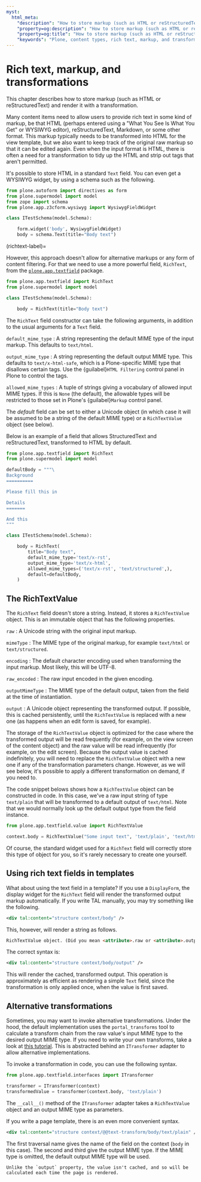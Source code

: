 ```yaml
---
myst:
  html_meta:
    "description": "How to store markup (such as HTML or reStructuredText) and render it with a transformation"
    "property=og:description": "How to store markup (such as HTML or reStructuredText) and render it with a transformation"
    "property=og:title": "How to store markup (such as HTML or reStructuredText) and render it with a transformation"
    "keywords": "Plone, content types, rich text, markup, and transformations"
---
```


# Rich text, markup, and transformations

This chapter describes how to store markup (such as HTML or reStructuredText) and render it with a transformation.

Many content items need to allow users to provide rich text in some kind of markup, be that HTML (perhaps entered using a "What You See Is What You Get" or WYSIWYG editor), reStructuredText, Markdown, or some other format.
This markup typically needs to be transformed into HTML for the view template, but we also want to keep track of the original raw markup so that it can be edited again.
Even when the input format is HTML, there is often a need for a transformation to tidy up the HTML and strip out tags that aren't permitted.

It's possible to store HTML in a standard `Text` field.
You can even get a WYSIWYG widget, by using a schema such as the following.

```python
from plone.autoform import directives as form
from plone.supermodel import model
from zope import schema
from plone.app.z3cform.wysiwyg import WysiwygFieldWidget

class ITestSchema(model.Schema):

    form.widget('body', WysiwygFieldWidget)
    body = schema.Text(title="Body text")
```

(richtext-label)=

However, this approach doesn't allow for alternative markups or any form of content filtering.
For that we need to use a more powerful field, `RichText`, from the [`plone.app.textfield`](https://pypi.org/project/plone.app.textfield/) package.

```python
from plone.app.textfield import RichText
from plone.supermodel import model

class ITestSchema(model.Schema):

    body = RichText(title="Body text")
```

The `RichText` field constructor can take the following arguments, in addition to the usual arguments for a `Text` field.

`default_mime_type`
:   A string representing the default MIME type of the input markup.
    This defaults to `text/html`.

`output_mime_type`
:   A string representing the default output MIME type.
    This defaults to `text/x-html-safe`, which is a Plone-specific MIME type that disallows certain tags.
    Use the {guilabel}`HTML Filtering` control panel in Plone to control the tags.

`allowed_mime_types`
:   A tuple of strings giving a vocabulary of allowed input MIME types.
    If this is `None` (the default), the allowable types will be restricted to those set in Plone's {guilabel}`Markup` control panel.

The *default* field can be set to either a Unicode object (in which case it will be assumed to be a string of the default MIME type) or a `RichTextValue` object (see below).

Below is an example of a field that allows StructuredText and reStructuredText, transformed to HTML by default.

```python
from plone.app.textfield import RichText
from plone.supermodel import model

defaultBody = """\
Background
==========

Please fill this in

Details
=======

And this
"""

class ITestSchema(model.Schema):

    body = RichText(
        title="Body text",
        default_mime_type='text/x-rst',
        output_mime_type='text/x-html',
        allowed_mime_types=('text/x-rst', 'text/structured',),
        default=defaultBody,
    )
```


## The RichTextValue

The `RichText` field doesn't store a string.
Instead, it stores a `RichTextValue` object.
This is an immutable object that has the following properties.

`raw`
:   A Unicode string with the original input markup.

`mimeType`
:   The MIME type of the original markup, for example `text/html` or `text/structured`.

`encoding`
:   The default character encoding used when transforming the input markup.
    Most likely, this will be UTF-8.

`raw_encoded`
:   The raw input encoded in the given encoding.

`outputMimeType`
:   The MIME type of the default output, taken from the field at the time of instantiation.

`output`
:   A Unicode object representing the transformed output.
    If possible, this is cached persistently, until the `RichTextValue` is replaced with a new one (as happens when an edit form is saved, for example).

The storage of the `RichTextValue` object is optimized for the case where the transformed output will be read frequently (for example, on the view screen of the content object) and the raw value will be read infrequently (for example, on the edit screen).
Because the output value is cached indefinitely, you will need to replace the `RichTextValue` object with a new one if any of the transformation parameters change.
However, as we will see below, it's possible to apply a different transformation on demand, if you need to.

The code snippet belows shows how a `RichTextValue` object can be constructed in code.
In this case, we've a raw input string of type `text/plain` that will be transformed to a default output of `text/html`.
Note that we would normally look up the default output type from the field instance.

```python
from plone.app.textfield.value import RichTextValue

context.body = RichTextValue("Some input text", 'text/plain', 'text/html')
```

Of course, the standard widget used for a `RichText` field will correctly store this type of object for you, so it's rarely necessary to create one yourself.


## Using rich text fields in templates

What about using the text field in a template?
If you use a `DisplayForm`, the display widget for the `RichText` field will render the transformed output markup automatically.
If you write TAL manually, you may try something like the following.

```xml
<div tal:content="structure context/body" />
```

This, however, will render a string as follows.

```html
RichTextValue object. (Did you mean <attribute>.raw or <attribute>.output?)
```

The correct syntax is:

```xml
<div tal:content="structure context/body/output" />
```

This will render the cached, transformed output.
This operation is approximately as efficient as rendering a simple `Text` field, since the transformation is only applied once, when the value is first saved.


## Alternative transformations

Sometimes, you may want to invoke alternative transformations.
Under the hood, the default implementation uses the `portal_transforms` tool to calculate a transform chain from the raw value's input MIME type to the desired output MIME type.
If you need to write your own transforms, take a look at [this tutorial](https://5.docs.plone.org/develop/plone/misc/portal_transforms.html).
This is abstracted behind an `ITransformer` adapter to allow alternative implementations.

To invoke a transformation in code, you can use the following syntax.

```python
from plone.app.textfield.interfaces import ITransformer

transformer = ITransformer(context)
transformedValue = transformer(context.body, 'text/plain')
```

The `__call__()` method of the `ITransformer` adapter takes a `RichTextValue` object and an output MIME type as parameters.

If you write a page template, there is an even more convenient syntax.

```xml
<div tal:content="structure context/@@text-transform/body/text/plain" />
```

The first traversal name gives the name of the field on the context (`body` in this case).
The second and third give the output MIME type.
If the MIME type is omitted, the default output MIME type will be used.

```{note}
Unlike the `output` property, the value isn't cached, and so will be calculated each time the page is rendered.
```

